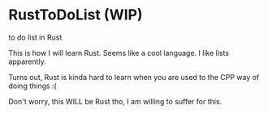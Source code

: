 # RustToDoList (WIP)
to do list in Rust

This is how I will learn Rust. Seems like a cool
language. I like lists apparently.

Turns out, Rust is kinda hard to learn when you are used to the CPP way of doing things :(

Don't worry, this WILL be Rust tho, I am willing to suffer for this.
